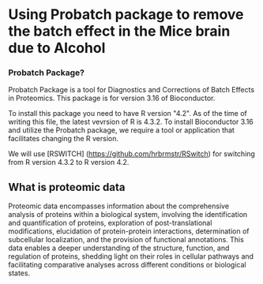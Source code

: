 # Using Probatch package to remove the batch effect in the Mice brain due to Alcohol 


### Probatch Package?
Probatch Package is a tool for Diagnostics and Corrections of Batch Effects in Proteomics. This package is for version 3.16 of Bioconductor.

To install this package you need to have R version "4.2". As of the time of writing this file, the latest vevrsion of R is 4.3.2. To install Bioconductor 3.16 and utilize the Probatch package, we require a tool or application that facilitates changing the R version. 

We will use [RSWITCH] (https://github.com/hrbrmstr/RSwitch)  for switching from R version 4.3.2 to R version 4.2.


## What is proteomic data
Proteomic data encompasses information about the comprehensive analysis of proteins within a biological system, involving the identification and quantification of proteins, exploration of post-translational modifications, elucidation of protein-protein interactions, determination of subcellular localization, and the provision of functional annotations. This data enables a deeper understanding of the structure, function, and regulation of proteins, shedding light on their roles in cellular pathways and facilitating comparative analyses across different conditions or biological states. 



